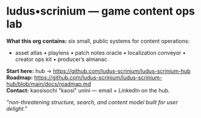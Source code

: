 ﻿# ludus•scrinium — game content ops lab

**What this org contains:** six small, public systems for content operations:
- asset atlas • playlens • patch notes oracle • localization conveyor • creator ops kit • producer’s almanac

**Start here:** hub → https://github.com/ludus-scrinium/ludus-scrinium-hub  
**Roadmap:** https://github.com/ludus-scrinium/ludus-scrinium-hub/blob/main/docs/roadmap.md  
**Contact:** kaosisochi "kaosi" unini — email + LinkedIn on the hub.

*"non-threatening structure, search, and content model built for user delight."*
